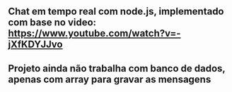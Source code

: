 ## Chat em tempo real com node.js, implementado com base no video: https://www.youtube.com/watch?v=-jXfKDYJJvo

## Projeto ainda não trabalha com banco de dados, apenas com array para gravar as mensagens